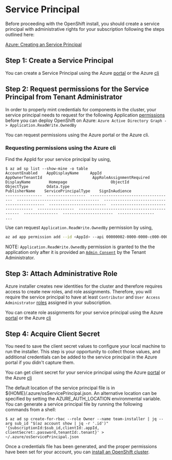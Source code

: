 # Service Principal

Before proceeding with the OpenShift install, you should create a service principal with administrative rights for your subscription following the steps
outlined here:

[Azure: Creating an Service Principal][sp-create]

## Step 1: Create a Service Principal

You can create a Service Principal using the Azure [portal][sp-create-portal] or the Azure [cli][sp-create-cli]

## Step 2: Request permissions for the Service Principal from Tenant Administrator

In order to properly mint credentials for components in the cluster, your service principal needs to request for the following Application [permissions][ad-permissions] before you can deploy OpenShift on Azure: `Azure Active Directory Graph -> Application.ReadWrite.OwnedBy`

You can request permissions using the Azure portal or the Azure cli.

### Requesting permissions using the Azure cli

Find the AppId for your service principal by using,

```console
$ az ad sp list --show-mine -o table
AccountEnabled    AppDisplayName     AppId                                 AppOwnerTenantId                      AppRoleAssignmentRequired    DisplayName        Homepage                   ObjectId                              ObjectType        Odata.type                                    PublisherName    ServicePrincipalType    SignInAudience
----------------  -----------------  ------------------------------------  ------------------------------------  ---------------------------  -----------------  -------------------------  ------------------------------------  ----------------  --------------------------------------------  ---------------  ----------------------  ----------------
...
```

Use can request `Application.ReadWrite.OwnedBy` permission by using,

```sh
az ad app permission add --id <AppId> --api 00000002-0000-0000-c000-000000000000 --api-permissions 824c81eb-e3f8-4ee6-8f6d-de7f50d565b7=Role
```

NOTE: `Application.ReadWrite.OwnedBy` permission is granted to the the application only after it is provided an [`Admin Consent`][ad-admin-consent] by the Tenant Administrator.

## Step 3: Attach Administrative Role

Azure installer creates new identities for the cluster and therefore requires access to create new roles, and role assignments. Therefore, you will require the service principal to have at least `Contributor` and `User Access Administrator` [roles][built-in-roles] assigned in your subscription.

You can create role assignments for your service principal using the Azure [portal][sp-assign-portal] or the Azure [cli][sp-assign-cli]

## Step 4: Acquire Client Secret

You need to save the client secret values to configure your local machine to run the installer. This step is your opportunity to collect those values, and additional credentials can be added to the service principal in the Azure portal if you didn't capture them.

You can get client secret for your service principal using the Azure [portal][sp-creds-portal] or the Azure [cli][sp-creds-cli]

The default location of the service principal file is in ${HOME}/.azure/osServicePrincipal.json. An alternative location can be specified by setting the AZURE_AUTH_LOCATION environmental variable. You can generate a service principal file by running the following commands from a shell:

````console
$ az ad sp create-for-rbac --role Owner --name team-installer | jq --arg sub_id "$(az account show | jq -r '.id')" '{subscriptionId:$sub_id,clientId:.appId, clientSecret:.password,tenantId:.tenant}' > ~/.azure/osServicePrincipal.json
````

Once a credentials file has been generated, and the proper permissions have been set for your account, you can [install an OpenShift cluster](install.md).

[ad-admin-consent]: https://docs.microsoft.com/en-us/azure/active-directory/develop/v1-permissions-and-consent#types-of-consent
[ad-permissions]: https://docs.microsoft.com/en-us/azure/active-directory/develop/v1-permissions-and-consent
[sp-create]: https://docs.microsoft.com/en-us/azure-stack/user/azure-stack-create-service-principals
[sp-create-portal]: https://docs.microsoft.com/en-us/azure-stack/user/azure-stack-create-service-principals#create-service-principal-for-azure-ad
[sp-create-cli]: https://docs.microsoft.com/en-us/cli/azure/create-an-azure-service-principal-azure-cli?view=azure-cli-latest#create-a-service-principal
[built-in-roles]: https://docs.microsoft.com/en-us/azure/role-based-access-control/built-in-roles
[sp-assign-portal]: https://docs.microsoft.com/en-us/azure-stack/user/azure-stack-create-service-principals#assign-the-service-principal-to-a-role
[sp-assign-cli]: https://docs.microsoft.com/en-us/cli/azure/create-an-azure-service-principal-azure-cli?view=azure-cli-latest#manage-service-principal-roles
[sp-creds-portal]: https://docs.microsoft.com/en-us/azure-stack/user/azure-stack-create-service-principals#get-credentials
[sp-creds-cli]: https://docs.microsoft.com/en-us/cli/azure/create-an-azure-service-principal-azure-cli?view=azure-cli-latest#reset-credentials
